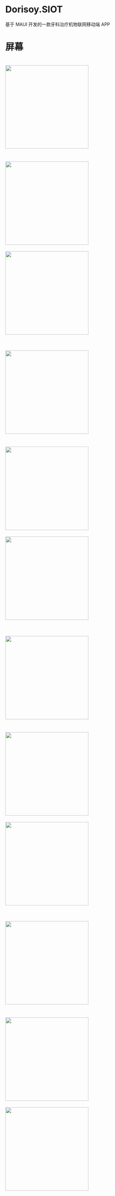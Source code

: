 # Dorisoy.SIOT

基于 MAUI 开发的一款牙科治疗机物联网移动端 APP

# 屏幕

<img src="https://github.com/dorisoy/Dorisoy.SIOT/blob/main/Screen/12.jpg" align="left" width="260" vspace="20"/>
<img src="https://github.com/dorisoy/Dorisoy.SIOT/blob/main/Screen/11.jpg" align="left" width="260" vspace="20"/>
<img src="https://github.com/dorisoy/Dorisoy.SIOT/blob/main/Screen/10.jpg" width="260"/>

##

<img src="https://github.com/dorisoy/Dorisoy.SIOT/blob/main/Screen/9.jpg"  align="left" width="260" vspace="20"/>
<img src="https://github.com/dorisoy/Dorisoy.SIOT/blob/main/Screen/8.jpg"  align="left" width="260" vspace="20"/>
<img src="https://github.com/dorisoy/Dorisoy.SIOT/blob/main/Screen/7.jpg"  width="260"/>

##

<img src="https://github.com/dorisoy/Dorisoy.SIOT/blob/main/Screen/6.jpg"  align="left" width="260" vspace="20"/>
<img src="https://github.com/dorisoy/Dorisoy.SIOT/blob/main/Screen/5.jpg"  align="left" width="260" vspace="20"/>
<img src="https://github.com/dorisoy/Dorisoy.SIOT/blob/main/Screen/4.jpg"  width="260"/>

##

<img src="https://github.com/dorisoy/Dorisoy.SIOT/blob/main/Screen/3.jpg"  align="left" width="260" vspace="20"/>
<img src="https://github.com/dorisoy/Dorisoy.SIOT/blob/main/Screen/2.jpg"  align="left" width="260" vspace="20"/>
<img src="https://github.com/dorisoy/Dorisoy.SIOT/blob/main/Screen/1.jpg"  width="260"/>
